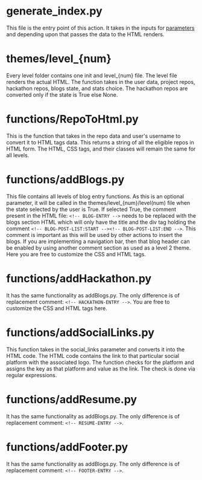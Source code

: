 # generate_index.py

This file is the entry point of this action. It takes in the inputs for [parameters](./pages/Git-Actions-Parameters) and depending upon that passes the data to the HTML renders.

# themes/level_{num}

Every level folder contains one init and level_{num} file. The level file renders the actual HTML. The function takes in the user data, project repos, hackathon repos, blogs state, and stats choice. The hackathon repos are converted only if the state is True else None.

# functions/RepoToHtml.py

This is the function that takes in the repo data and user's username to convert it to HTML tags data. This returns a string of all the eligible repos in HTML form. The HTML, CSS tags, and their classes will remain the same for all levels.

# functions/addBlogs.py

This file contains all levels of blog entry functions. As this is an optional parameter, it will be called in the themes/level_{num}/level(num) file when the state selected by the user is True. If selected True, the comment present in the HTML file: `<!-- BLOG-ENTRY -->` needs to be replaced with the blogs section HTML which will only have the title and the div tag holding the comment `<!-- BLOG-POST-LIST:START --><!-- BLOG-POST-LIST:END -->`. This comment is important as this will be used by other actions to insert the blogs. If you are implementing a navigation bar, then that blog header can be enabled by using another comment section as used as a level 2 theme. Here you are free to customize the CSS and HTML tags.

# functions/addHackathon.py

It has the same functionality as addBlogs.py. The only difference is of replacement comment: `<!-- HACKATHON-ENTRY -->`. You are free to customize the CSS and HTML tags here.

# functions/addSocialLinks.py

This function takes in the social_links parameter and converts it into the HTML code. The HTML code contains the link to that particular social platform with the associated logo. The function checks for the platform and assigns the key as that platform and value as the link. The check is done via regular expressions.

# functions/addResume.py
It has the same functionality as addBlogs.py. The only difference is of replacement comment: `<!-- RESUME-ENTRY -->`. 

# functions/addFooter.py
It has the same functionality as addBlogs.py. The only difference is of replacement comment: `<!-- FOOTER-ENTRY -->`.